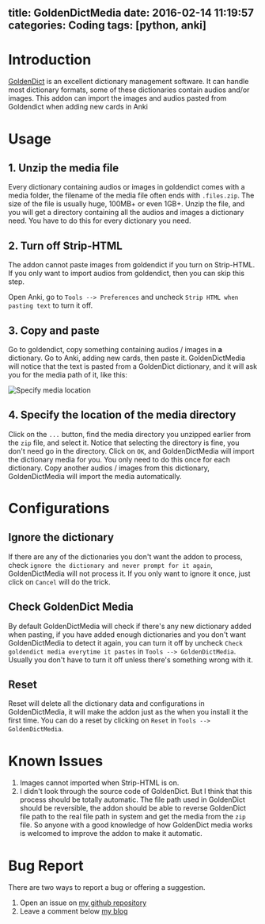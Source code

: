 title: GoldenDictMedia
date: 2016-02-14 11:19:57
categories: Coding
tags: [python, anki]
---

# Introduction

[GoldenDict](http://goldendict.org/) is an excellent dictionary management software. It can handle most dictionary formats, some of these dictionaries contain audios and/or images. This addon can import the images and audios pasted from Goldendict when adding new cards in Anki

# Usage

## 1. Unzip the media file

Every dictionary containing audios or images in goldendict comes with a media folder, the filename of the media file often ends with `.files.zip`. The size of the file is usually huge, 100MB+ or even 1GB+. Unzip the file, and you will get a directory containing all the audios and images a dictionary need. You have to do this for every dictionary you need.

## 2. Turn off Strip-HTML

The addon cannot paste images from goldendict if you turn on Strip-HTML. If you only want to import audios from goldendict, then you can skip this step.

Open Anki, go to `Tools --> Preferences` and uncheck `Strip HTML when pasting text` to turn it off.

## 3. Copy and paste

Go to goldendict, copy something containing audios / images in **a** dictionary. Go to Anki, adding new cards, then paste it. GoldenDictMedia will notice that the text is pasted from a GoldenDict dictionary, and it will ask you for the media path of it, like this:

![Specify media location](http://i.imgur.com/F10sOiV.png)

## 4. Specify the location of the media directory

Click on the `...` button, find the media directory you unzipped earlier from the `zip` file, and select it. Notice that selecting the directory is fine, you don't need go in the directory. Click on `OK`, and GoldenDictMedia will import the dictionary media for you. You only need to do this once for each dictionary. Copy another audios / images from this dictionary, GoldenDictMedia will import the media automatically.

# Configurations

## Ignore the dictionary

If there are any of the dictionaries you don't want the addon to process, check `ignore the dictionary and never prompt for it again`, GoldenDictMedia will not process it. If you only want to ignore it once, just click on `Cancel` will do the trick.

## Check GoldenDict Media

By default GoldenDictMedia will check if there's any new dictionary added when pasting, if you have added enough dictionaries and you don't want GoldenDictMedia to detect it again, you can turn it off by uncheck `Check goldendict media everytime it pastes` in `Tools --> GoldenDictMedia`. Usually you don't have to turn it off unless there's something wrong with it.

## Reset

Reset will delete all the dictionary data and configurations in GoldenDictMedia, it will make the addon just as the when you install it the first time. You can do a reset by clicking on `Reset` in `Tools --> GoldenDictMedia`.

# Known Issues

1. Images cannot imported when Strip-HTML is on.
2. I didn't look through the source code of GoldenDict. But I think that this process should be totally automatic. The file path used in GoldenDict should be reversible, the addon should be able to reverse GoldenDict file path to the real file path in system and get the media from the `zip` file. So anyone with a good knowledge of how GoldenDict media works is welcomed to improve the addon to make it automatic.

# Bug Report

There are two ways to report a bug or offering a suggestion.

1. Open an issue on [my github repository](https://github.com/searene/Anki-Addons)
2. Leave a comment below [my blog](http://searene.me/2016/02/14/GoldenDictMedia/)
